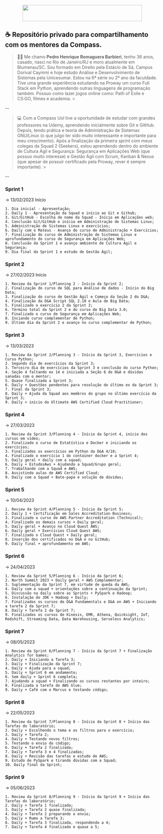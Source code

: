 <p align="center">
<img width="390" height="53" src="https://compasso.ninja/interno/images/CompassoUOL_Positivo_2021.png">
</p>

## ☕ Repositório privado para compartilhamento com os mentores da Compass.

> 👨‍🦲 Me chamo **Pedro Henrique Romaguera Barbieri**, tenho 36 anos, casado, nasci no Rio de Janeiro/RJ e moro atualmente em Blumenau/SC. Sou formado em Direito pela Estácio de Sá, Campus Dorival Caymmi e hoje estudo Análise e Desenvolvimento de Sistemas pela Unicesumar. Estou na 6ª série ou 2º ano da faculdade. Tive uma grande experiência estudando na Proway um curso Full Stack em Python, aprendendo outras linguagens de programação também. Possuo como lazer jogos online como: Path of Exile e CS:GO, filmes e academia. >

-- 

> 💻 Com a Compass Uol tive a oportunidade de estudar com grandes professores na Udemy, aprendendo inicialmente sobre Git e GitHub. Depois, tendo prática e teoria de Administração de Sistemas GNU/Linux (o que julgo ter sido muito interessante e importante para meu crescimento). Após a finalização da primeira sprint com meus colegas da Squad 2 (Seekers), estou aprendendo dentro do ambiente de Cultura Ágil e Segurança: Segurança em Aplicações Web (que possuo muito interesse) e Gestão Ágil com Scrum, Kanban & Nexus (que apesar de possuir certificado pela Proway, rever é sempre importante). >

--

### Sprint 1
-> 13/02/2023 Início

    1. Dia inicial - Apresentação;
    2. Daily 1 - Apresentação da Squad e início ao Git e Github;
    3. Git/GitHub - Escolha de nome da Squad - Início em Aplicações web;
    4. Conclusão Git/GitHub e início em Administração de Sistemas Linux;
    5. Administração de Sistemas Linux e exercícios;
    6. Daily com o Mateus - Avanço do curso de Administração + Exercícios;
    7. Finalização do curso de Administração de Sistemas Linux e aprofundamento do curso de Segurança em Aplicações Web;
    8. Conclusão da Sprint 1 e avanço ambiente de Cultura Ágil e Segurança;
    9. Dia final da Sprint 1 e estudo de Gestão Ágil;
    
### Sprint 2
-> 27/02/2023 Início

    1. Review da Sprint 1/Planning 2 - Início da Sprint 2;
    2. Finalização do curso de SQL para Análise de dados - Início do Big Data;
    3. Finalização do curso de Gestão Ágil e Começo da Seção 2 do D&A;
    4. Finalização da D&A Script SQL 2.10 e Aula de Big Data;
    5. Finalizado o exercício 2 da Sprint 2;
    6. Término total da Sprint 2 e do curso de Big Data 3.0;
    7. Finalizado o curso de Segurança em Aplicações Web;
    8. Inciando curso complementar de Python;
    9. Último dia da Sprint 2 e avanço no curso complementar de Python;

### Sprint 3
-> 13/03/2023

    1. Review da Sprint 2/Planning 3 - Início da Sprint 3, Exercícios e Curso Python;
    2. Segundo dia de exercícios da Sprint 3;
    3. Terceiro dia de exercícios da Sprint 3 e conclusão do curso Python;
    4. Seção 4 faltando ex 14 e iniciada a Seção 6 do D&A e dúvidas sanadas com o mentor;
    5. Quase finalizada a Sprint 3;
    6. Daily + Questões pendentes para resolução do último ex da Sprint 3;
    7. Final da Sprint 3;
    8. Daily + Ajuda da Squad aos membros do grupo no último exercício da Sprint 3;
    9. Daily + início do Ultimate AWS Certified Cloud Practitioner;

### Sprint 4
-> 27/03/2023

    1. Review da Sprint 3/Planning 4 - Início da Sprint 4, início dos cursos em vídeo;
    2. Finalizado o curso de Estatística e Docker e iniciando os exercícios;
    3. Finalizados os exercícios em Python da D&A 4/10;
    4. Finalizado o exercício 1 do container docker e a Sprint 4;
    5. Daily geral + daily com a squad;
    6. Daily + EstudosAws + Ajudando a Squad/Grupo geral;
    7. Trabalhando com a Squad e AWS;
    8. Assistindo aulas de AWS Certified Cloud;
    9. Daily com a Squad + Bate-papo e solução de dúvidas;

### Sprint 5
-> 10/04/2023
    
    1. Review da Sprint 4/Planning 5 - Início da Sprint 5;
    2. Daily 1 + Certificação em Sales Accreditation Business;
    3. Finalizado o curso de AWS Partner Accreditation (Technical); 
    4. Finalizado os demais cursos + Daily geral;
    5. Daily geral + Avanço no Cloud Quest AWS;
    6. Daily geral + Exercícios Cloud Quest AWS;
    7. Finalizado o Cloud Quest + Daily geral;
    8. Inserção dos certificados no D&A e no GitHub;
    9. Daily final + aprofundamento em AWS;

### Sprint 6
-> 24/04/2023
    
    1. Review da Sprint 5/Planning 6 - Início da Sprint 6;
    2. North Summit 2023 + Daily geral + AWS Complementar;
    3. Suplementação da Sprint 7, em virtude de queda da AWS;
    4. Daily com a squad + orientações sobre a continuação da Sprint;
    5. Discussão na daily sobre as Sprints + PySpark e Hadoop;
    6. Instalação do JDK + Hadoop + Daily;
    7. Finalizados os cursos de D&A Fundamentals e D&A on AWS + Iniciando a tarefa 2 da Sprint 7;
    8. Daily + Tarefa 2 da Sprint 7;
    9. Finalizados os cursos de Kinesis, EMR, Athena, Quicksight, IoT, Redshift, Streaming Data, Data Warehousing, Serveless Analytics;

### Sprint 7
-> 08/05/2023

    1. Review da Sprint 6/Planning 7 - Início da Sprint 7 + Finalização Analytics for Games;
    2. Daily + Iniciando a Tarefa 3;
    3. Daily + Finalização da Sprint 7;
    4. Daily + Ajuda para a squad;
    5. Daily + Sprint 6 em andamento;
    6. Sem daily + Sprint 6 completa;
    7. Ajudando a squad + Finalizando os cursos restantes por inteiro;
    8. Finalizada a tarefa do AWS Glue;
    9. Daily + Café com o Marcus e testando código;

### Sprint 8
-> 22/05/2023

    1. Review da Sprint 7/Planning 8 - Início da Sprint 8 + Início das Tarefas do laboratório;
    2. Daily + Escolhendo o tema e os filtros para o exercício;
    3. Daily + Tarefa 2;
    4. Daily + Testando novos filtros;
    5. Testando o envio do código;
    6. Daily + Tarefa 2 finalizada;
    7. Daily + Tarefa 3 e 4 finalizadas;
    8. Daily + Revisão das tarefas e estudo de AWS;
    9. Estudo de PySpark e tirando dúvidas com a Squad;
    10. Daily final da Sprint;

### Sprint 9
-> 05/06/2023

    1. Review da Sprint 8/Planning 9 - Início da Sprint 9 + Início das Tarefas do laboratório;
    2. Daily + Tarefa 1 finalizada;
    3. Daily + Tarefa 2 quase finalizada;
    4. Daily + Tarefa 2 preparando o envio;
    5. Daily + Rumo a Tarefa 3;
    6. Daily + Tarefa 3 finalizada, respondendo a 4;
    7. Daily + Tarefa 4 finalizada e quase a 5; 


    
